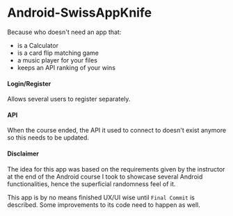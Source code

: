 # Android-SwissAppKnife

Because who doesn't need an app that:
* is a Calculator
* is a card flip matching game
* a music player for your files
* keeps an API ranking of your wins

#### Login/Register

Allows several users to register separately.

#### API

When the course ended, the API it used to connect to doesn't exist anymore so this needs to be updated.

#### Disclaimer

The idea for this app was based on the requirements given by the instructor at the end of the Android course I took to showcase several Android functionalities, hence the superficial randomness feel of it.

This app is by no means finished UX/UI wise until `Final Commit` is described. Some improvements to its code need to happen as well.


